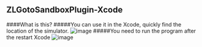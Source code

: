 ZLGotoSandboxPlugin-Xcode
------------
####What is this?
#####You can use it in the Xcode, quickly find the location of the simulator.
![image](https://github.com/MakeZL/ZLGotoSandboxPlugin/blob/master/1.png)
#####You need to run the program after the restart Xcode
![image](https://github.com/MakeZL/ZLGotoSandboxPlugin/blob/master/2.png)
